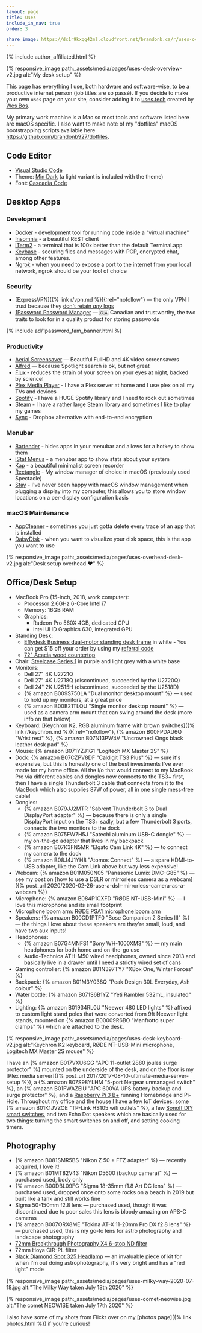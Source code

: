 ```yaml
---
layout: page
title: Uses
include_in_nav: true
order: 3

share_image: https://dc1r9kxqg42ml.cloudfront.net/brandonb.ca/r/uses-overhead-desk-v2-1400x1120.jpg
---
```


{% include author_affiliated.html %}

{% responsive_image path:_assets/media/pages/uses-desk-overview-v2.jpg alt:"My desk setup" %}

This page has everything I use, both hardware and software-wise, to be a productive internet person (job titles are so passé). If you decide to make your own `uses` page on your site, consider adding it to [uses.tech](https://uses.tech) created by [Wes Bos](https://twitter.com/wesbos).

My primary work machine is a Mac so most tools and software listed here are macOS specific. I also want to make note of my "dotfiles" macOS bootstrapping scripts available here <https://github.com/brandonb927/dotfiles>.

## Code Editor

- [Visual Studio Code](https://code.visualstudio.com/)
- Theme: [Min Dark](https://marketplace.visualstudio.com/items?itemName=miguelsolorio.min-theme) (a light variant is included with the theme)
- Font: [Cascadia Code](https://github.com/microsoft/cascadia-code)

## Desktop Apps

### Development

- [Docker](https://www.docker.com/products/docker-desktop) - development tool for running code inside a "virtual machine"
- [Insomnia](https://insomnia.rest/) - a beautiful REST client
- [iTerm2](https://www.iterm2.com/) - a terminal that is 100x better than the default Terminal.app
- [Keybase](https://keybase.io/) - securing files and messages with PGP, encrypted chat, among other features.
- [Ngrok](https://ngrok.com/) - when you need to expose a port to the internet from your local network, ngrok should be your tool of choice

### Security

- [ExpressVPN]({% link r/vpn.md %}){:rel="nofollow"} — the only VPN I trust because they [don't retain _any_ logs](https://www.expressvpn.com/what-is-vpn/policy-towards-logs)
- [1Password Password Manager](https://1password.com/sign-up/ca/) — 🇨🇦 Canadian and trustworthy, the two traits to look for in a quality product for storing passwords

{% include ad/1password_fam_banner.html %}

### Productivity

- [Aerial Screensaver](https://github.com/JohnCoates/Aerial) — Beautiful FullHD and 4K video screensavers
- [Alfred](https://www.alfredapp.com/) — because Spotlight search is ok, but not great
- [Flux](https://justgetflux.com/) - reduces the strain of your screen on your eyes at night, backed by science!
- [Plex Media Player](https://www.plex.tv/en-ca/media-server-downloads/#plex-app) - I have a Plex server at home and I use plex on all my TVs and devices
- [Spotify](https://www.spotify.com/) - I have a HUGE Spotify library and I need to rock out sometimes
- [Steam](https://store.steampowered.com/about/) - I have a rather large Steam library and sometimes I like to play my games
- [Sync](https://www.sync.com/?_sync_refer=73fd9c3f0) - Dropbox alternative with end-to-end encryption

### Menubar

- [Bartender](https://www.macbartender.com/) - hides apps in your menubar and allows for a hotkey to show them
- [iStat Menus](https://bjango.com/mac/istatmenus/) - a menubar app to show stats about your system
- [Kap](https://getkap.co/) - a beautiful minimalist screen recorder
- [Rectangle](https://rectangleapp.com/) - My window manager of choice in macOS (previously used Spectacle)
- [Stay](https://cordlessdog.com/stay/) - I've never been happy with macOS window management when plugging a display into my computer, this allows you to store window locations on a per-display configuration basis

### macOS Maintenance

- [AppCleaner](http://freemacsoft.net/appcleaner/) - sometimes you just gotta delete every trace of an app that is installed
- [DaisyDisk](https://daisydiskapp.com/) - when you want to visualize your disk space, this is the app you want to use

{% responsive_image path:_assets/media/pages/uses-overhead-desk-v2.jpg alt:"Desk setup overhead ❤️" %}

## Office/Desk Setup

- MacBook Pro (15-inch, 2018, work computer):
  - Processor 2.6GHz 6-Core Intel i7
  - Memory: 16GB RAM
  - Graphics:
    - Radeon Pro 560X 4GB, dedicated GPU
    - Intel UHD Graphics 630, integrated GPU
- Standing Desk:
  - [Effydesk Business dual-motor standing desk frame](https://effydesk.ca/products/electric-adjustable-standing-desk-business-office) in white - You can get \$15 off your order by using my [referral code](http://effydesk.refr.cc/brandonb)
  - [72" Acacia wood countertop](https://www.lowes.ca/product/kitchen-countertops/q-solutions-acacia-straight-cut-kitchen-countertop-970792)
- Chair: [Steelcase Series 1](https://www.steelcase.com/products/office-chairs/steelcase-series-1/) in purple and light grey with a white base
- Monitors:
  - Dell 27" 4K U2721Q
  - Dell 27" 4K U2718Q (discontinued, succeeded by the U2720Q)
  - Dell 24" 2K U2515H (discontinued, succeeded by the U2518D)
  - {% amazon B009S750LA "Dual monitor desktop mount" %} — used to hold up my monitors, at a great price
  - {% amazon B00B21TLQU "Single monitor desktop mount" %} — used as a camera arm mount that can swing around the desk (more info on that below)
- Keyboard: [Keychron K2, RGB aluminum frame with brown switches]({% link r/keychron.md %}){:rel="nofollow"}, {% amazon B00FPDAU6Q "Wrist rest" %}, {% amazon B07N13PW4V "Uncrowned Kings black leather desk pad" %}
- Mouse: {% amazon B071YZJ1G1 "Logitech MX Master 2S" %}
- Dock: {% amazon B07CZPV8DF "Caldigit TS3 Plus" %} — sure it's expensive, but this is honestly one of the best investments I've ever made for my home office. All the i/o that would connect to my MacBook Pro via different cables and dongles now connects to the TS3+ first, then I have a single Thunderbolt 3 cable that connects from it to the MacBook which also supplies 87W of power, all in one single mess-free cable!
- Dongles:
  - {% amazon B079JJ2MTR "Sabrent Thunderbolt 3 to Dual DisplayPort adapter" %} — because there is only a single DisplayPort input on the TS3+ sadly, but a few Thunderbolt 3 ports, connects the two monitors to the dock
  - {% amazon B075FW7H5J "Satechi aluminum USB-C dongle" %} — my on-the-go adapter that lives in my backpack
  - {% amazon B07K3FN5MR "Elgato Cam Link 4K" %} — to connect my camera to the dock
  - {% amazon B08J4J1YH8 "Atomos Connect" %} — a spare HDMI-to-USB adapter, like the Cam Link above but way less expensive!
- Webcam: {% amazon B01M050N05 "Panasonic Lumix DMC-G85" %} — see my post on [how to use a DSLR or mirrorless camera as a webcam]({% post_url 2020/2020-02-26-use-a-dslr-mirrorless-camera-as-a-webcam %})
- Microphone: {% amazon B084P1CXFD "RØDE NT-USB-Mini" %} — I love this microphone and its small footprint
- Microphone boom arm: [RØDE PSA1 microphone boom arm](https://www.vistek.ca/store/235511/rode-microphones-studio-arm-comes-desk-clamp-permanent-install-ad)
- Speakers: {% amazon B00CD1PTF0 "Bose Companion 2 Series III" %} — the things I love about these speakers are they're small, loud, and have two aux inputs!
- Headphones:
  - {% amazon B07G4MNFS1 "Sony WH-1000XM3" %} — my main headphones for both home and on-the-go use
  - Audio-Technica ATH-M50 wired headphones, owned since 2013 and basically live in a drawer until I need a strictly wired set of cans
- Gaming controller: {% amazon B01N397TY7 "XBox One, Winter Forces" %}
- Backpack: {% amazon B01M3Y038Q "Peak Design 30L Everyday, Ash colour" %}
- Water bottle: {% amazon B071S6B1YZ "Yeti Rambler 532mL, insulated" %}
- Lighting: {% amazon B01934RL0U "Neewer 480 LED lights" %} affixed to custom light stand poles that were converted from 9ft Neewer light stands, mounted on {% amazon B00009R6BO "Manfrotto super clamps" %} which are attached to the desk.

{% responsive_image path:_assets/media/pages/uses-desk-keyboard-v2.jpg alt:"Keychron K2 keyboard, RØDE NT-USB-Mini microphone, Logitech MX Master 2S mouse" %}

I have an {% amazon B017VXU6GG "APC 11-outlet 2880 joules surge protector" %} mounted on the underside of the desk, and on the floor is my [Plex media server]({% post_url 2017/2017-08-10-ultimate-media-server-setup %}), a {% amazon B07S98YLHM "5-port Netgear unmanaged switch" %}, an {% amazon B01FWAZEIU "APC 600VA UPS battery backup and surge protector" %}, and a [Raspberry Pi 3 B+](https://www.buyapi.ca/product/raspberry-pi-3-model-b-plus/) running Homebridge and Pi-Hole. Throughout my office and the house I have a few IoT devices: some {% amazon B01K1JVZOE "TP-Link HS105 wifi outlets" %}, a few [Sonoff DIY smart switches](https://sonoff.tech/product/wifi-diy-smart-switches/basicr2), and two Echo Dot speakers which are basically used for two things: turning the smart switches on and off, and setting cooking timers.

## Photography

- {% amazon B081SMR5BS "Nikon Z 50 + FTZ adapter" %} — recently acquired, I love it!
- {% amazon B01MT82V43 "Nikon D5600 (backup camera)" %} — purchased used, body only
- {% amazon B00DBL09FG "Sigma 18-35mm f1.8 Art DC lens" %} — purchased used, dropped once onto some rocks on a beach in 2019 but built like a tank and still works fine
- Sigma 50-150mm f2.8 lens — purchased used, though it was discontinued due to poor sales this lens is bloody amazing on APS-C cameras
- {% amazon B007ORX8ME "Tokina AT-X 11-20mm Pro DX f2.8 lens" %} — purchased used, this is my go-to lens for astro photography and landscape photography
- [72mm Breakthrough Photography X4 6-stop ND filter](https://breakthrough.photography/products/x4-neutral-density?variant=30850759569)
- 72mm Hoya CIR-PL filter
- [Black Diamond Spot 325 Headlamp](https://www.mec.ca/en/product/5061-168/Spot-325-Headlamp) — an invaluable piece of kit for when I'm out doing astrophotography, it's very bright and has a "red light" mode

{% responsive_image path:_assets/media/pages/uses-milky-way-2020-07-18.jpg alt:"The Milky Way taken July 18th 2020" %}

{% responsive_image path:_assets/media/pages/uses-comet-neowise.jpg alt:"The comet NEOWISE taken July 17th 2020" %}

I also have some of my shots from Flickr over on my [photos page]({% link photos.html %}) if you're curious!
